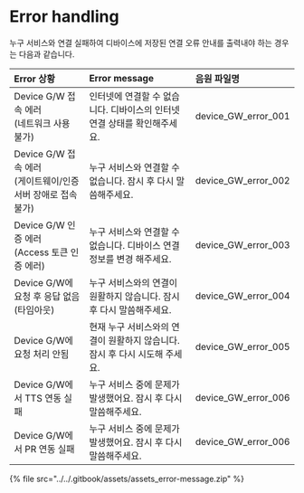 # Error handling

누구 서비스와 연결 실패하여 디바이스에 저장된 연결 오류 안내를 출력내야 하는 경우는 다음과 같습니다.

| Error 상황 | Error message | 음원 파일명 |
| :--- | :--- | :--- |
| Device G/W 접속 에러<br>\(네트워크 사용 불가\) | 인터넷에 연결할 수 없습니다. 디바이스의 인터넷 연결 상태를 확인해주세요. | device\_GW\_error\_001 |
| Device G/W 접속 에러<br>\(게이트웨이/인증 서버 장애로 접속 불가\) | 누구 서비스와 연결할 수 없습니다. 잠시 후 다시 말씀해주세요. | device\_GW\_error\_002 |
| Device G/W 인증 에러<br>\(Access 토큰 인증 에러\) | 누구 서비스와 연결할 수 없습니다. 디바이스 연결 정보를 변경 해주세요. | device\_GW\_error\_003 |
| Device G/W에 요청 후 응답 없음 \(타임아웃\) | 누구 서비스와의 연결이 원활하지 않습니다. 잠시 후 다시 말씀해주세요. | device\_GW\_error\_004 |
| Device G/W에 요청 처리 안됨 | 현재 누구 서비스와의 연결이 원활하지 않습니다. 잠시 후 다시 시도해 주세요. | device\_GW\_error\_005 |
| Device G/W에서 TTS 연동 실패 | 누구 서비스 중에 문제가 발생했어요. 잠시 후 다시 말씀해주세요. | device\_GW\_error\_006 |
| Device G/W에서 PR 연동 실패 | 누구 서비스 중에 문제가 발생했어요. 잠시 후 다시 말씀해주세요. | device\_GW\_error\_006 |

{% file src="../../.gitbook/assets/assets_error-message.zip" %}

